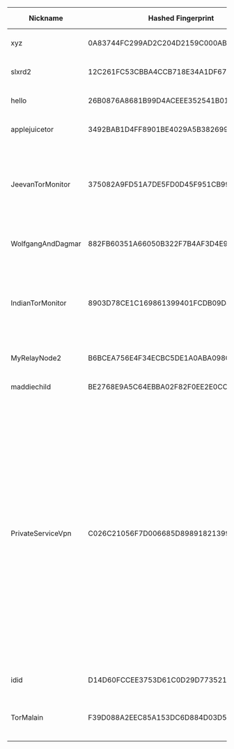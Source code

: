 | Nickname |  Hashed Fingerprint	| Or Addresses | Contact | Running | Flags | Last Seen | First Seen | Last Restarted | Advertised Bandwidth | Platform | Version | Version Status | Recommended Version | Verified hostnames | Exit policy |
|---|---|---|---|---|---|---|---|---|---|---|---|---|---|---|---|
|xyz | 0A83744FC299AD2C204D2159C000AB01B09DCD3D | ["144.172.253.18:9001"] | N/A | true | Running, V2Dir, Valid | 2025-09-27 18:00:00 | 2025-09-27 17:00:00 | 2025-09-27 16:37:56 | 0 | Tor 0.4.8.18 on Linux | 0.4.8.18 | recommended | true | N/A | ["reject *:*"]|
|slxrd2 | 12C261FC53CBBA4CCB718E34A1DF675E35EA48F5 | ["189.15.94.252:9101"] | slxrd2@proton.me | true | Running, V2Dir, Valid | 2025-09-27 18:00:00 | 2025-09-27 00:00:00 | 2025-09-27 16:16:32 | 0 | Tor 0.4.8.16 on Linux | 0.4.8.16 | recommended | true | N/A | ["reject *:*"]|
|hello | 26B0876A8681B99D4ACEEE352541B01AC39F47C2 | ["37.27.65.125:21811"] | hello@localhost | true | Running, V2Dir, Valid | 2025-09-27 18:00:00 | 2025-09-27 09:00:00 | 2025-09-27 08:12:29 | 0 | Tor 0.4.8.17 on Linux | 0.4.8.17 | recommended | true | ["static.125.65.27.37.clients.your-server.de"] | ["reject *:*"]|
|applejuicetor | 3492BAB1D4FF8901BE4029A5B382699C04302349 | ["167.235.245.211:3005","[2a01:4f8:c013:1897::1]:3005"] | register@petzsch.cloud | true | Running, V2Dir, Valid | 2025-09-27 18:00:00 | 2025-09-27 18:00:00 | 2025-09-27 17:44:35 | 0 | Tor 0.4.8.18 on Linux | 0.4.8.18 | recommended | true | ["static.211.245.235.167.clients.your-server.de"] | ["reject *:*"]|
|JeevanTorMonitor | 375082A9FD51A7DE5FD0D45F951CB99E2C169780 | ["13.234.113.58:9001"] | your-email@example.com | true | Exit, Running, V2Dir, Valid | 2025-09-27 18:00:00 | 2025-09-27 10:00:00 | 2025-09-27 09:29:46 | 0 | Tor 0.4.8.10 on Linux | 0.4.8.10 | recommended | true | ["ec2-13-234-113-58.ap-south-1.compute.amazonaws.com"] | ["reject 0.0.0.0/8:*","reject 169.254.0.0/16:*","reject 127.0.0.0/8:*","reject 192.168.0.0/16:*","reject 10.0.0.0/8:*","reject 172.16.0.0/12:*","reject 13.234.113.58:*","accept *:80","accept *:443","reject *:*"]|
|WolfgangAndDagmar | 882FB60351A66050B322F7B4AF3D4E973BBD360F | ["79.254.84.147:9001"] | admin@juchatz.com | true | Running, V2Dir, Valid | 2025-09-27 18:00:00 | 2025-09-27 17:00:00 | 2025-09-27 16:30:42 | 0 | Tor 0.4.8.16 on FreeBSD | 0.4.8.16 | recommended | true | ["p4ffe5493.dip0.t-ipconnect.de"] | ["reject *:*"]|
|IndianTorMonitor | 8903D78CE1C169861399401FCDB09D4C159A6BFF | ["13.232.141.189:9001"] | your-email@example.com | true | Exit, Running, V2Dir, Valid | 2025-09-27 18:00:00 | 2025-09-27 07:00:00 | 2025-09-27 06:18:47 | 0 | Tor 0.4.8.10 on Linux | 0.4.8.10 | recommended | true | ["ec2-13-232-141-189.ap-south-1.compute.amazonaws.com"] | ["reject 0.0.0.0/8:*","reject 169.254.0.0/16:*","reject 127.0.0.0/8:*","reject 192.168.0.0/16:*","reject 10.0.0.0/8:*","reject 172.16.0.0/12:*","reject 13.232.141.189:*","accept *:80","accept *:443","reject *:*"]|
|MyRelayNode2 | B6BCEA756E4F34ECBC5DE1A0ABA098CD1B0DEAB4 | ["144.21.43.137:9001","[2603:c022:c005:d7a9:e055:b5a1:fe7c:63ba]:9001"] | hjo@pixelin.net | true | Running, V2Dir, Valid | 2025-09-27 18:00:00 | 2025-09-27 17:00:00 | 2025-09-27 16:36:13 | 0 | Tor 0.4.8.16 on Linux | 0.4.8.16 | recommended | true | N/A | ["reject *:*"]|
|maddiechild | BE2768E9A5C64EBBA02F82F0EE2E0CCF9977F984 | ["148.63.253.79:9001"] | tor.crumb939@silomails.com | true | Running, V2Dir, Valid | 2025-09-27 18:00:00 | 2025-09-27 16:00:00 | 2025-09-27 15:11:17 | 0 | Tor 0.4.8.18 on Linux | 0.4.8.18 | recommended | true | N/A | ["reject *:*"]|
|PrivateServiceVpn | C026C21056F7D006685D898918213993DB0F4D7D | ["95.181.173.155:443","[2a01:e5c0:9ef2::2]:443"] | https://t.me/privateservicmanager | true | Exit, Running, V2Dir, Valid | 2025-09-27 18:00:00 | 2025-09-27 12:00:00 | 2025-09-27 16:44:23 | 0 | Tor 0.4.8.18 on Linux | 0.4.8.18 | recommended | true | N/A | ["reject 0.0.0.0/8:*","reject 169.254.0.0/16:*","reject 127.0.0.0/8:*","reject 192.168.0.0/16:*","reject 10.0.0.0/8:*","reject 172.16.0.0/12:*","reject 95.181.173.155:*","accept *:20-21","accept *:43","accept *:53","accept *:80","accept *:110","accept *:143","accept *:220","accept *:443","accept *:873","accept *:989-990","accept *:991","accept *:992","accept *:993","accept *:995","accept *:1194","accept *:1293","accept *:3690","accept *:4321","accept *:5222-5223","accept *:5228","accept *:9418","accept *:11371","accept *:64738","reject *:*"]|
|idid | D14D60FCCEE3753D61C0D29D773521E7CC817301 | ["213.219.142.171:9001"] | N/A | true | Running, Valid | 2025-09-27 18:00:00 | 2025-09-27 11:00:00 | 2025-09-27 10:38:25 | 0 | Tor 0.4.8.18 on Linux | 0.4.8.18 | recommended | true | ["213.219.142.171.adsl.dyn.edpnet.net"] | ["reject *:*"]|
|TorMalain | F39D088A2EEC85A153DC6D884D03D56F183E9931 | ["2.4.0.56:9001","[2a01:cb1d:890b:c800:ba27:ebff:fe07:8877]:9001"] | N/A | true | Running, V2Dir, Valid | 2025-09-27 18:00:00 | 2025-09-27 09:00:00 | 2025-09-27 05:46:03 | 0 | Tor 0.4.9.3-alpha-dev on Linux | 0.4.9.3-alpha-dev | experimental | false | ["lfbn-mon-1-513-56.w2-4.abo.wanadoo.fr"] | ["reject *:*"]|
